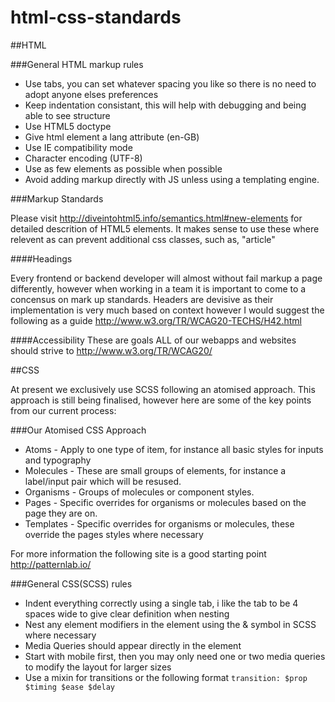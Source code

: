 # html-css-standards

##HTML

###General HTML markup rules

* Use tabs, you can set whatever spacing you like so there is no need to adopt anyone elses preferences
* Keep indentation consistant, this will help with debugging and being able to see structure
* Use HTML5 doctype
* Give html element a lang attribute (en-GB)
* Use IE compatibility mode
* Character encoding (UTF-8)
* Use as few elements as possible when possible
* Avoid adding markup directly with JS unless using a templating engine.

###Markup Standards

Please visit http://diveintohtml5.info/semantics.html#new-elements for detailed descrition of HTML5 elements.  It makes sense to use these where relevent as can prevent additional css classes, such as, "article"

####Headings

Every frontend or backend developer will almost without fail markup a page differently, however when working in a team it is important to come to a concensus on mark up standards. Headers are devisive as their implementation is very much based on context however I would suggest the following as a guide http://www.w3.org/TR/WCAG20-TECHS/H42.html

####Accessibility
These are goals ALL of our webapps and websites should strive to http://www.w3.org/TR/WCAG20/

##CSS

At present we exclusively use SCSS following an atomised approach.  This approach is still being finalised, however here are some of the key points from our current process:

###Our Atomised CSS Approach 

* Atoms - Apply to one type of item, for instance all basic styles for inputs and typography
* Molecules - These are small groups of elements, for instance a label/input pair which will be resused.
* Organisms - Groups of molecules or component styles.
* Pages - Specific overrides for organisms or molecules based on the page they are on.
* Templates - Specific overrides for organisms or molecules, these override the pages styles where necessary

For more information the following site is a good starting point http://patternlab.io/

###General CSS(SCSS) rules

* Indent everything correctly using a single tab, i like the tab to be 4 spaces wide to give clear definition when nesting
* Nest any element modifiers in the element using the & symbol in SCSS where necessary
* Media Queries should appear directly in the element
* Start with mobile first, then you may only need one or two media queries to modify the layout for larger sizes
* Use a mixin for transitions or the following format ```transition: $prop $timing $ease $delay```

